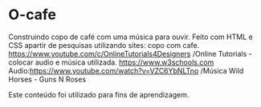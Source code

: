 # O-cafe
Construindo copo de café com uma música para ouvir.
Feito com HTML e CSS apartir de pesquisas utilizando sites:
  copo com cafe.
https://www.youtube.com/c/OnlineTutorials4Designers /Online Tutorials -
  colocar audio e música utilizada.
https://www.w3schools.com
Audio:https://www.youtube.com/watch?v=VZC6YbNLTno /Música Wild Horses - Guns N Roses

Este conteúdo foi utilizado para fins de aprendizagem.
